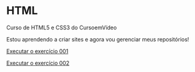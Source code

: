 # HTML
 Curso de HTML5 e CSS3 do CursoemVídeo

 Estou aprendendo a criar sites e agora vou gerenciar meus repositórios!
 
<a href="https://luiza489.github.io/HTML/ex001/index.html">Executar o exercício 001

<a href="https://luiza489.github.io/HTML/ex002/index.html">Executar o exercício 002


 
 
